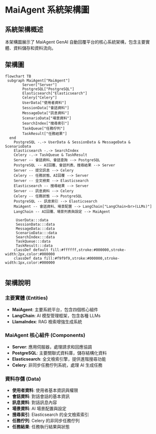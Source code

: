 # MaiAgent 系統架構圖

## 系統架構概述

本架構圖展示了 MaiAgent GenAI 自動回覆平台的核心系統架構，包含主要實體、資料儲存和資料流向。

## 架構圖

```mermaid
flowchart TB
 subgraph MaiAgent["MaiAgent"]
        Server["Server"]
        PostgreSQL["PostgreSQL"]
        Elasticsearch["Elasticsearch"]
        Celery["Celery"]
        UserData["使用者資料"]
        SessionData["會話資料"]
        MessageData["訊息資料"]
        ScenarioData["場景資料"]
        SearchIndex["搜尋索引"]
        TaskQueue["任務佇列"]
        TaskResult["任務結果"]
  end
    PostgreSQL -.-> UserData & SessionData & MessageData & ScenarioData
    Elasticsearch -.-> SearchIndex
    Celery -.-> TaskQueue & TaskResult
    Server -- 會話資料、會話查詢 --> PostgreSQL
    PostgreSQL -- AI回覆、會話列表、搜尋結果 --> Server
    Server -- 提交訊息 --> Celery
    Celery -- 任務狀態、AI回覆 --> Server
    Server -- 全文檢索 --> Elasticsearch
    Elasticsearch -- 搜尋結果 --> Server
    Server -- 訊息資料 --> Celery
    Celery -- 任務狀態 --> PostgreSQL
    PostgreSQL -- 訊息索引 --> Elasticsearch
    MaiAgent -- 會話資料、場景配置 --> LangChain["LangChain<br>(LLMs)"]
    LangChain -- AI回覆、場景列表與設定 --> MaiAgent

     UserData:::data
     SessionData:::data
     MessageData:::data
     ScenarioData:::data
     SearchIndex:::data
     TaskQueue:::data
     TaskResult:::data
    classDef default fill:#ffffff,stroke:#000000,stroke-width:2px,color:#000000
    classDef data fill:#f9f9f9,stroke:#000000,stroke-width:1px,color:#000000


```

## 架構說明

### 主要實體 (Entities)
- **MaiAgent**: 主要系統平台，包含四個核心組件
- **LangChain**: AI 模型管理框架，包含各種 LLMs
- **LlamaIndex**: RAG 檢索增強生成系統

### MaiAgent 核心組件 (Components)
- **Server**: 應用伺服器，處理請求和回應協調
- **PostgreSQL**: 主要關聯式資料庫，儲存結構化資料
- **Elasticsearch**: 全文檢索引擎，提供進階搜尋功能
- **Celery**: 非同步任務佇列系統，處理 AI 生成任務

### 資料存儲 (Data)
- **使用者資料**: 使用者基本資訊與權限
- **會話資料**: 對話會話的基本資訊
- **訊息資料**: 對話訊息內容
- **場景資料**: AI 場景配置與設定
- **搜尋索引**: Elasticsearch 的全文檢索索引
- **任務佇列**: Celery 的非同步任務佇列
- **任務結果**: 任務執行結果與狀態
